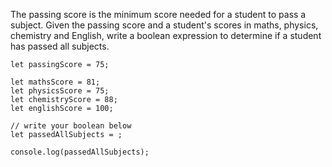 The passing score is the minimum score needed for a student to pass a subject.
Given the passing score and a student's scores in maths, physics, chemistry and English, 
write a boolean expression to determine if a student has passed all subjects.

```JS
let passingScore = 75;

let mathsScore = 81;
let physicsScore = 75;
let chemistryScore = 88;
let englishScore = 100;

// write your boolean below
let passedAllSubjects = ; 

console.log(passedAllSubjects);
```
